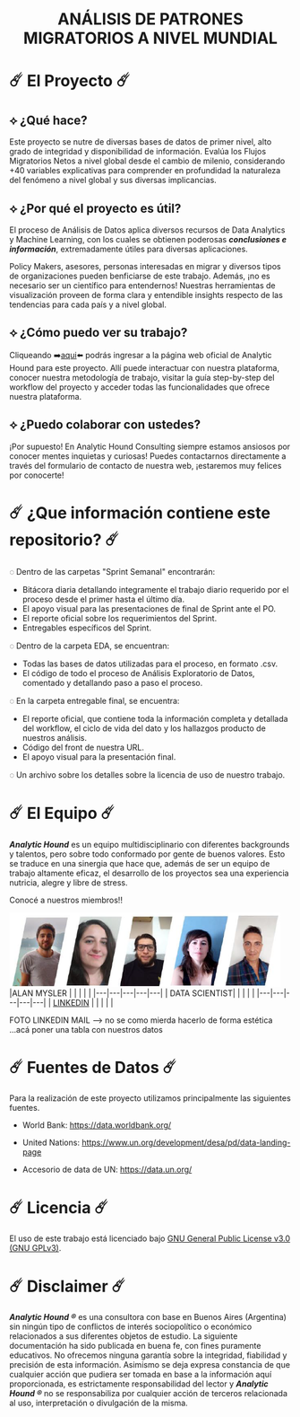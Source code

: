 <h1 align="center"> ANÁLISIS DE PATRONES MIGRATORIOS A NIVEL MUNDIAL </h1>

# ☄️ El Proyecto ☄️

## ⟡ ¿Qué hace?

Este proyecto se nutre de diversas bases de datos de primer nivel, alto grado de integridad y disponibilidad de información. Evalúa los Flujos Migratorios Netos a nivel global desde el cambio de milenio, considerando +40 variables explicativas para comprender en profundidad la naturaleza del fenómeno a nivel global y sus diversas implicancias.

## ⟡ ¿Por qué el proyecto es útil?

El proceso de Análisis de Datos aplica diversos recursos de Data Analytics y Machine Learning, con los cuales se obtienen poderosas ***conclusiones e información***, extremadamente útiles para diversas aplicaciones.

Policy Makers, asesores, personas interesadas en migrar y diversos tipos de organizaciones pueden benficiarse de este trabajo. Además, ¡no es necesario ser un científico para entendernos! Nuestras herramientas de visualización proveen de forma clara y entendible insights respecto de las tendencias para cada país y a nivel global.

## ⟡ ¿Cómo puedo ver su trabajo?

Cliqueando ➡️[aqui](http://107.21.7.155:8501/)⬅️ podrás ingresar a la página web oficial de Analytic Hound para este proyecto. Allí puede interactuar con nuestra plataforma, conocer nuestra metodología de trabajo, visitar la guía step-by-step del workflow del proyecto y acceder todas las funcionalidades que ofrece nuestra plataforma.

## ⟡ ¿Puedo colaborar con ustedes?

¡Por supuesto! En Analytic Hound Consulting siempre estamos ansiosos por conocer mentes inquietas y curiosas! Puedes contactarnos directamente a través del formulario de contacto de nuestra web, ¡estaremos muy felices por conocerte!

# ☄️ ¿Que información contiene este repositorio? ☄️

◌ Dentro de las carpetas "Sprint Semanal" encontrarán:
* Bitácora diaria detallando integramente el trabajo diario requerido por el proceso desde el primer hasta el último día.
* El apoyo visual para las presentaciones de final de Sprint ante el PO.
* El reporte oficial sobre los requerimientos del Sprint.
* Entregables específicos del Sprint.

◌ Dentro de la carpeta EDA, se encuentran:
* Todas las bases de datos utilizadas para el proceso, en formato .csv.
* El código de todo el proceso de Análisis Exploratorio de Datos, comentado y detallando paso a paso el proceso.

◌ En la carpeta entregable final, se encuentra:
* El reporte oficial, que contiene toda la información completa y detallada del workflow, el ciclo de vida del dato y los hallazgos producto de nuestros análisis.
* Código del front de nuestra URL.
* El apoyo visual para la presentación final.

◌ Un archivo sobre los detalles sobre la licencia de uso de nuestro trabajo.

# ☄️ El Equipo ☄️

***Analytic Hound*** es un equipo multidisciplinario con diferentes backgrounds y talentos, pero sobre todo conformado por gente de buenos valores. Esto se traduce en una sinergia que hace que, además de ser un equipo de trabajo altamente eficaz, el desarrollo de los proyectos sea una experiencia nutricia, alegre y libre de stress.

Conocé a nuestros miembros!!

![TEAM](https://github.com/Analytic-Hound-Consulting/ONG-Henry/blob/main/graph/team.png)
|ALAN MYSLER   |   |   |   |   |
|---|---|---|---|---|
|   DATA SCIENTIST|   |   |   |   |
|---|---|---|---|---|
|  [LINKEDIN]([https://www.linkedin.com/in/amysler/]) |   |   |   |   |

FOTO LINKEDIN MAIL --> no se como mierda hacerlo de forma estética 
...acá poner una tabla con nuestros datos


# ☄️ Fuentes de Datos ☄️

Para la realización de este proyecto utilizamos principalmente las siguientes fuentes.

* World Bank: https://data.worldbank.org/

* United Nations: https://www.un.org/development/desa/pd/data-landing-page

* Accesorio de data de UN:  https://data.un.org/ 



# ☄️ Licencia<a name="licencia"></a> ☄️

El uso de este trabajo está licenciado bajo [GNU General Public License v3.0 (GNU GPLv3)](https://choosealicense.com/licenses/gpl-3.0/).

# ☄️ Disclaimer ☄️

***Analytic Hound ®*** es una consultora con base en Buenos Aires (Argentina) sin ningún tipo de conflictos de interés sociopolítico o económico relacionados a sus diferentes objetos de estudio. La siguiente documentación ha sido publicada en buena fe, con fines puramente educativos. No ofrecemos ninguna garantía sobre la integridad, fiabilidad y precisión de esta información. Asimismo se deja expresa constancia de que cualquier acción que pudiera ser tomada en base a la información aquí proporcionada, es estrictamente responsabilidad del lector y ***Analytic Hound ®*** no se responsabiliza por cualquier acción de terceros relacionada al uso, interpretación o divulgación de la misma.
